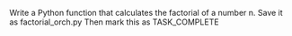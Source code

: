 Write a Python function that calculates the factorial of a number n.
Save it as factorial_orch.py
Then mark this as TASK_COMPLETE